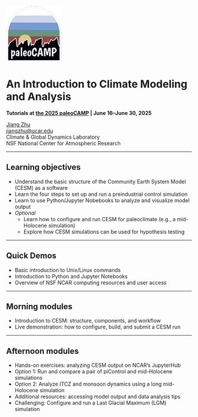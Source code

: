 ![paleoCAMP logo](./images/paleoCAMPLogo.png)

# An Introduction to Climate Modeling and Analysis
 
**Tutorials at [the 2025 paleoCAMP](https://paleoclimate.camp/) | June 16–June 30, 2025**

[Jiang Zhu](https://staff.cgd.ucar.edu/jiangzhu/)  
[jiangzhu@ucar.edu](mailto:jiangzhu@ucar.edu)  
Climate & Global Dynamics Laboratory  
NSF National Center for Atmospheric Research  

---
## Learning objectives
- Understand the basic structure of the Community Earth System Model (CESM) as a software
- Learn the four steps to set up and run a preindustrial control simulation
- Learn to use Python/Jupyter Nobebooks to analyze and visualize model output
- _Optional_
  - Learn how to configure and run CESM for paleoclimate (e.g., a mid-Holocene simulation)
  - Explore how CESM simulations can be used for hypothesis testing

---
## Quick Demos
- Basic introduction to Unix/Linux commands
- Introduction to Python and Jupyter Notebooks
- Overview of NSF NCAR computing resources and user access

---
## Morning modules
- Introduction to CESM: structure, components, and workflow
- Live demonstration: how to configure, build, and submit a CESM run

---
## Afternoon modules
- Hands-on exercises: analyzing CESM output on NCAR’s JupyterHub
- Option 1: Run and compare a pair of piControl and mid-Holocene simulations
- Option 2: Analyze ITCZ and monsoon dynamics using a long mid-Holocene simulation
- Additional resources: accessing model output and data analysis tips
- Challenging: Configure and run a Last Glacial Maximum (LGM) simulation
